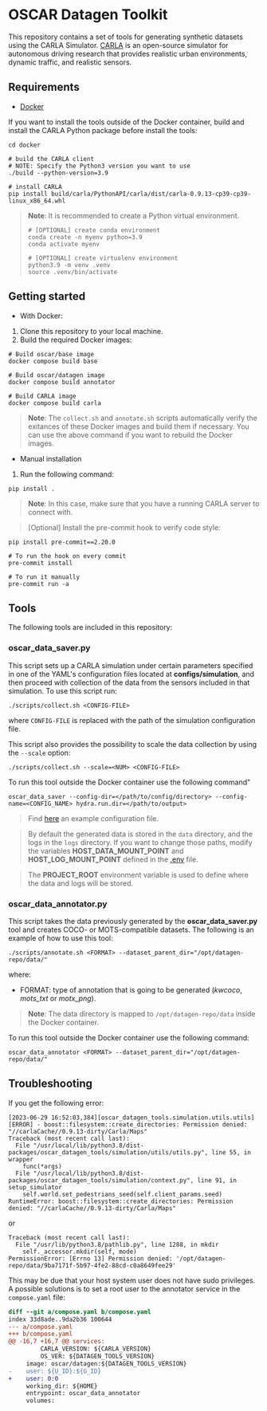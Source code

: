 # OSCAR Datagen Toolkit

This repository contains a set of tools for generating synthetic datasets using the CARLA Simulator. [CARLA](https://carla.org/) is an open-source simulator for autonomous driving research that provides realistic urban environments, dynamic traffic, and realistic sensors.

## Requirements

- [Docker](./docs/Setup-Docker.md)

If you want to install the tools outside of the Docker container, build and install the CARLA Python package before install the tools:

```
cd docker

# build the CARLA client
# NOTE: Specify the Python3 version you want to use
./build --python-version=3.9

# install CARLA
pip install build/carla/PythonAPI/carla/dist/carla-0.9.13-cp39-cp39-linux_x86_64.whl
```

> **Note**: It is recommended to create a Python virtual environment.
>
> ```
> # [OPTIONAL] create conda environment
> conda create -n myenv python=3.9
> conda activate myenv
>
> # [OPTIONAL] create virtualenv environment
> python3.9 -m venv .venv
> source .venv/bin/activate
> ```

## Getting started

- With Docker:

1. Clone this repository to your local machine.
2. Build the required Docker images:

```
# Build oscar/base image
docker compose build base

# Build oscar/datagen image
docker compose build annotator

# Build CARLA image
docker compose build carla
```

> **Note**: The `collect.sh` and `annotate.sh` scripts automatically verify the exitances of these Docker images and build them if necessary. You can use the above command if you want to rebuild the Docker images.

- Manual installation

1. Run the following command:

```
pip install .
```

> **Note**: In this case, make sure that you have a running CARLA server to connect with.

> \[Optional\] Install the pre-commit hook to verify code style:

```
pip install pre-commit==2.20.0

# To run the hook on every commit
pre-commit install

# To run it manually
pre-commit run -a
```

## Tools

The following tools are included in this repository:

### oscar_data_saver.py

This script sets up a CARLA simulation under certain parameters specified in one of the YAML's configuration files located at **configs/simulation**, and then proceed with collection of the data from the sensors included in that simulation. To use this script run:

```
./scripts/collect.sh <CONFIG-FILE>
```

where `CONFIG-FILE` is replaced with the path of the simulation configuration file.

This script also provides the possibility to scale the data collection by using the `--scale` option:

```
./scripts/collect.sh --scale=<NUM> <CONFIG-FILE>
```

To run this tool outside the Docker container use the following command"

```
oscar_data_saver --config-dir=</path/to/config/directory> --config-name=<CONFIG_NAME> hydra.run.dir=</path/to/output>
```

> Find [here](./docs/Data-collector-config-example.md) an example configuration file.

> By default the generated data is stored in the `data` directory, and the logs in the `logs` directory. If you want to change those paths, modify the variables **HOST_DATA_MOUNT_POINT** and **HOST_LOG_MOUNT_POINT** defined in the [.env](./.env) file.

> The **PROJECT_ROOT** environment variable is used to define where the data and logs will be stored.

### oscar_data_annotator.py

This script takes the data previously generated by the **oscar_data_saver.py** tool and creates COCO- or MOTS-compatible datasets. The following is an example of how to use this tool:

```
./scripts/annotate.sh <FORMAT> --dataset_parent_dir="/opt/datagen-repo/data/"
```

where:

- FORMAT: type of annotation that is going to be generated (*kwcoco*, *mots_txt* or *motx_png*).

> **Note**: The data directory is mapped to `/opt/datagen-repo/data` inside the Docker container.

To run this tool outside the Docker container use the following command:

```
oscar_data_annotator <FORMAT> --dataset_parent_dir="/opt/datagen-repo/data/"
```

## Troubleshooting

If you get the following error:

```
[2023-06-29 16:52:03,384][oscar_datagen_tools.simulation.utils.utils][ERROR] - boost::filesystem::create_directories: Permission denied: "//carlaCache//0.9.13-dirty/Carla/Maps"
Traceback (most recent call last):
  File "/usr/local/lib/python3.8/dist-packages/oscar_datagen_tools/simulation/utils/utils.py", line 55, in wrapper
    func(*args)
  File "/usr/local/lib/python3.8/dist-packages/oscar_datagen_tools/simulation/context.py", line 91, in setup_simulator
    self.world.set_pedestrians_seed(self.client_params.seed)
RuntimeError: boost::filesystem::create_directories: Permission denied: "//carlaCache//0.9.13-dirty/Carla/Maps"
```

or

```
Traceback (most recent call last):
  File "/usr/lib/python3.8/pathlib.py", line 1288, in mkdir
    self._accessor.mkdir(self, mode)
PermissionError: [Errno 13] Permission denied: '/opt/datagen-repo/data/9ba7171f-5b97-4fe2-88cd-c0a8649fee29'
```

This may be due that your host system user does not have sudo privileges. A possible solutions is to set a root user to the annotator service in the `compose.yaml` file:

```diff
diff --git a/compose.yaml b/compose.yaml
index 33d8ade..9da2b36 100644
--- a/compose.yaml
+++ b/compose.yaml
@@ -16,7 +16,7 @@ services:
         CARLA_VERSION: ${CARLA_VERSION}
         OS_VER: ${DATAGEN_TOOLS_VERSION}
     image: oscar/datagen:${DATAGEN_TOOLS_VERSION}
-    user: ${U_ID}:${G_ID}
+    user: 0:0
     working_dir: ${HOME}
     entrypoint: oscar_data_annotator
     volumes:
```
